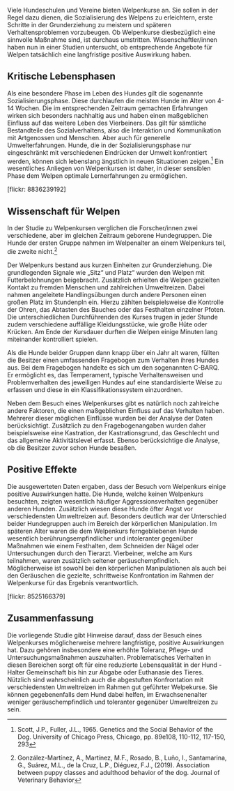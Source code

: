 Viele Hundeschulen und Vereine bieten Welpenkurse an. Sie sollen in der Regel dazu dienen, die Sozialisierung des Welpens zu erleichtern, erste Schritte in der Grunderziehung zu meistern und späteren Verhaltensproblemen vorzubeugen. Ob Welpenkurse diesbezüglich eine sinnvolle Maßnahme sind, ist durchaus umstritten. Wissenschaftler/innen haben nun in einer Studien untersucht, ob entsprechende Angebote für Welpen tatsächlich eine langfristige positive Auswirkung haben.

## Kritische Lebensphasen

Als eine besondere Phase im Leben des Hundes gilt die sogenannte Sozialisierungsphase. Diese durchlaufen die meisten Hunde im Alter von 4-14 Wochen. Die im entsprechenden Zeitraum gemachten Erfahrungen wirken sich besonders nachhaltig aus und haben einen maßgeblichen Einfluss auf das weitere Leben des Vierbeiners. Das gilt für sämtliche Bestandteile des Sozialverhaltens, also die Interaktion und Kommunikation mit Artgenossen und Menschen. Aber auch für generelle Umwelterfahrungen. Hunde, die in der Sozialisierungsphase nur eingeschränkt mit verschiedenen Eindrücken der Umwelt konfrontiert werden, können sich lebenslang ängstlich in neuen Situationen zeigen.[^1] Ein wesentliches Anliegen von Welpenkursen ist daher, in dieser sensiblen Phase dem Welpen optimale Lernerfahrungen zu ermöglichen.

[flickr: 8836239192]



## Wissenschaft für Welpen

In der Studie zu Welpenkursen verglichen die Forscher/innen zwei verschiedene, aber im gleichen Zeitraum geborene Hundegruppen. Die Hunde der ersten Gruppe nahmen im Welpenalter an einem Welpenkurs teil, die zweite nicht.[^2]

Der Welpenkurs bestand aus kurzen Einheiten zur Grunderziehung. Die grundlegenden Signale wie „Sitz“ und Platz“ wurden den Welpen mit Futterbelohnungen beigebracht. Zusätzlich erhielten die Welpen gezielten Kontakt zu fremden Menschen und zahlreichen Umweltreizen. Dabei nahmen angeleitete Handlingsübungen durch andere Personen einen großen Platz im Stundenpln ein. Hierzu zählten beispielsweise die Kontrolle der Ohren, das Abtasten des Bauches oder das Festhalten einzelner Pfoten. Die unterschiedlichen Durchführenden des Kurses trugen in jeder Stunde zudem verschiedene auffällige Kleidungsstücke, wie große Hüte oder Krücken. Am Ende der Kursdauer durften die Welpen einige Minuten lang miteinander kontrolliert spielen.

Als die Hunde beider Gruppen dann knapp über ein Jahr alt waren, füllten die Besitzer einen umfassenden Fragebogen zum Verhalten ihres Hundes aus. Bei dem Fragebogen handelte es sich um den sogenannten C-BARQ. Er ermöglicht es, das Temperament, typische Verhaltensweisen und Problemverhalten des jeweiligen Hundes auf eine standardisierte Weise zu erfassen und diese in ein Klassifikationssystem einzuordnen. 

Neben dem Besuch eines Welpenkurses gibt es natürlich noch zahlreiche andere Faktoren, die einen maßgeblichen Einfluss auf das Verhalten haben. Mehrerer dieser möglichen Einflüsse wurden bei der Analyse der Daten  berücksichtigt. Zusätzlich zu den Fragebogenangaben wurden daher beispielsweise eine Kastration, der Kastrationsgrund, das Geschlecht und das allgemeine Aktivitätslevel erfasst. Ebenso berücksichtige die Analyse, ob die Besitzer zuvor schon Hunde besaßen.

## Positive Effekte

Die ausgewerteten Daten ergaben, dass der Besuch vom Welpenkurs einige positive Auswirkungen hatte. Die Hunde, welche keinen Welpenkurs besuchten, zeigten wesentlich häufiger Aggressionsverhalten gegenüber anderen Hunden. Zusätzlich wiesen diese Hunde öfter Angst vor verschiedensten Umweltreizen auf. Besonders deutlich war der Unterschied beider Hundegruppen auch im Bereich der körperlichen Manipulation. Im späteren Alter waren die dem Welpenkurs ferngebliebenen Hunde wesentlich berührungsempfindlicher und intoleranter gegenüber Maßnahmen wie einem Festhalten, dem Schneiden der Nägel oder Untersuchungen durch den Tierarzt. Vierbeiner, welche am Kurs teilnahmen, waren zusätzlich seltener geräuschempfindlich. Möglicherweise ist sowohl bei den körperlichen Manipulationen als auch bei den Geräuschen die gezielte, schrittweise Konfrontation im Rahmen der Welpenkurse für das Ergebnis verantwortlich.

[flickr: 8525166379]

## Zusammenfassung

Die vorliegende Studie gibt Hinweise darauf, dass der Besuch eines Welpenkurses möglicherweise mehrere langfristige, positive Auswirkungen hat. Dazu gehören insbesondere eine erhöhte Toleranz, Pflege- und Untersuchungsmaßnahmen auszuhalten. Problematisches Verhalten in diesen Bereichen sorgt oft für eine reduzierte Lebensqualität in der Hund - Halter Gemeinschaft bis hin zur Abgabe oder Euthanasie des Tieres. Nützlich sind wahrscheinlich auch die abgestuften Konfrontation mit verschiedensten Umweltreizen im Rahmen gut geführter Welpekurse. Sie können gegebenenfalls dem Hund dabei helfen, im Erwachsenenalter weniger geräuschempfindlich und toleranter gegenüber Umweltreizen zu sein.



[^1]: Scott, J.P., Fuller, J.L., 1965. Genetics and the Social Behavior of the Dog. University of Chicago Press, Chicago, pp. 89e108, 110-112, 117-150, 293 

[^2]: González-Martínez, A., Martínez, M.F., Rosado, B., Luño, I., Santamarina, G., Suárez, M.L., de la Cruz, L.P., Diéguez, F.J., (2019). Association between puppy classes and adulthood behavior of the dog. Journal of Veterinary Behavior
